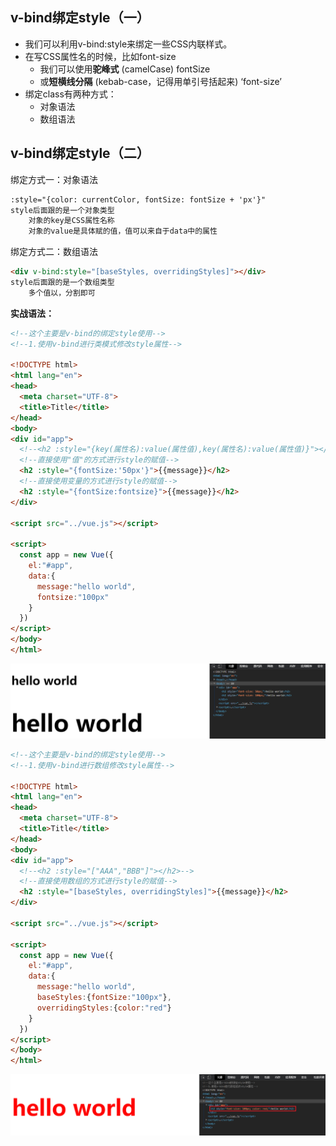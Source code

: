## v-bind绑定style（一）

- 我们可以利用v-bind:style来绑定一些CSS内联样式。
- 在写CSS属性名的时候，比如font-size
  - 我们可以使用**驼峰式** (camelCase)  fontSize 
  - 或**短横线分隔** (kebab-case，记得用单引号括起来) ‘font-size’
- 绑定class有两种方式：
  - 对象语法
  - 数组语法

## v-bind绑定style（二）

绑定方式一：对象语法

```html
:style="{color: currentColor, fontSize: fontSize + 'px'}"
style后面跟的是一个对象类型
	对象的key是CSS属性名称
	对象的value是具体赋的值，值可以来自于data中的属性
```

绑定方式二：数组语法

```html
<div v-bind:style="[baseStyles, overridingStyles]"></div>
style后面跟的是一个数组类型
	多个值以，分割即可
```



**实战语法：**

```html
<!--这个主要是v-bind的绑定style使用-->
<!--1.使用v-bind进行类模式修改style属性-->

<!DOCTYPE html>
<html lang="en">
<head>
  <meta charset="UTF-8">
  <title>Title</title>
</head>
<body>
<div id="app">
  <!--<h2 :style="{key(属性名):value(属性值),key(属性名):value(属性值)}"></h2>-->
  <!--直接使用"值"的方式进行style的赋值-->
  <h2 :style="{fontSize:'50px'}">{{message}}</h2>
  <!--直接使用变量的方式进行style的赋值-->
  <h2 :style="{fontSize:fontsize}">{{message}}</h2>
</div>

<script src="../vue.js"></script>

<script>
  const app = new Vue({
    el:"#app",
    data:{
      message:"hello world",
      fontsize:"100px"
    }
  })
</script>
</body>
</html>
```

![Snipaste_2021-08-09_05-54-10](image/Snipaste_2021-08-09_05-54-10.png)

```html
<!--这个主要是v-bind的绑定style使用-->
<!--1.使用v-bind进行数组修改style属性-->

<!DOCTYPE html>
<html lang="en">
<head>
  <meta charset="UTF-8">
  <title>Title</title>
</head>
<body>
<div id="app">
  <!--<h2 :style="["AAA","BBB"]"></h2>-->
  <!--直接使用数组的方式进行style的赋值-->
  <h2 :style="[baseStyles, overridingStyles]">{{message}}</h2>
</div>

<script src="../vue.js"></script>

<script>
  const app = new Vue({
    el:"#app",
    data:{
      message:"hello world",
      baseStyles:{fontSize:"100px"},
      overridingStyles:{color:"red"}
    }
  })
</script>
</body>
</html>
```

![Snipaste_2021-08-09_06-04-55](image/Snipaste_2021-08-09_06-04-55.png)